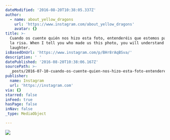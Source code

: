 ```yaml
---
dateModified: '2016-08-20T10:38:05.337Z'
author:
  - name: about_yellow_dragons
    url: 'https://www.instagram.com/about_yellow_dragons'
    avatar: {}
title: >-
  Cuando os cuente quién nos hizo esta foto, entenderéis que estemos partidas de
  la risa. When I tell you who made us this photo, you will understand that we
  laughter. 
isBasedOnUrl: 'https://www.instagram.com/p/BHr8rAqBSva/'
description: ' '
datePublished: '2016-08-20T10:38:06.167Z'
sourcePath: >-
  _posts/2016-07-10-cuando-os-cuente-quien-nos-hizo-esta-foto-entendereis-que-e.md
publisher:
  name: Instagram
  url: 'https://instagram.com'
via: {}
starred: false
inFeed: true
hasPage: false
inNav: false
_type: MediaObject

---
```

![](https://imgflo.herokuapp.com/graph/vahj1ThiexotieMo/d7fc8aef3a9c84d941764ff702b3cfd4/noop.jpg?input=https%3A%2F%2Fscontent.cdninstagram.com%2Ft51.2885-15%2Fs640x640%2Fsh0.08%2Fe35%2F13584054_864076713726678_1381779134_n.jpg%3Fig_cache_key%3DMTI5MTM5MjU1NjYwNDkyNjkzOA%253D%253D.2)